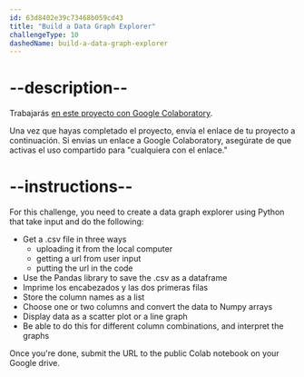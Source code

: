 ```yaml
---
id: 63d8402e39c73468b059cd43
title: "Build a Data Graph Explorer"
challengeType: 10
dashedName: build-a-data-graph-explorer
---
```


# --description--

Trabajarás <a href="https://colab.research.google.com/#create=true" target="_blank" rel="noopener noreferrer nofollow">en este proyecto con Google Colaboratory</a>.

Una vez que hayas completado el proyecto, envía el enlace de tu proyecto a continuación. Si envias un enlace a Google Colaboratory, asegúrate de que activas el uso compartido para "cualquiera con el enlace."

# --instructions--

For this challenge, you need to create a data graph explorer using Python that take input and do the following:

- Get a .csv file in three ways
  - uploading it from the local computer
  - getting a url from user input
  - putting the url in the code
- Use the Pandas library to save the .csv as a dataframe
- Imprime los encabezados y las dos primeras filas
- Store the column names as a list
- Choose one or two columns and convert the data to Numpy arrays
- Display data as a scatter plot or a line graph
- Be able to do this for different column combinations, and interpret the graphs

Once you're done, submit the URL to the public Colab notebook on your Google drive.

